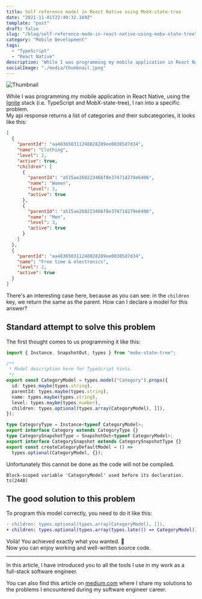 ```yaml
---
title: Self reference model in React Native using MobX-state-tree
date: "2021-11-01T22:40:32.169Z"
template: "post"
draft: false
slug: "/blog/self-reference-mode-in-react-native-using-mobx-state-tree"
category: "Mobile Development"
tags:
  - "TypeScript"
  - "React Native"
description: "While I was programming my mobile application in React Native, using the Ignite stack (i.e. TypeScript and MobX-state-tree), I ran into a specific problem. My api response returns a list of categories and their subcategories, it looks like this..."
socialImage: "./media/thumbnail.jpeg"
---
```


![Thumbnail](/media/thumbnail.jpeg)

While I was programming my mobile application in React Native, using the [Ignite](https://github.com/infinitered/ignite) stack (i.e. TypeScript and MobX-state-tree), I ran into a specific problem.\
My api response returns a list of categories and their subcategories, it looks like this:

```json
[
  {
    "parentId": "aa483650311248828289ee00385d7d34",
    "name": "Clothing",
    "level": 2,
    "active": true,
    "children": [
      {
        "parentId": "a515ae260223466f8e37471d279e6406",
        "name": "Women",
        "level": 3,
        "active": true
      },
      {
        "parentId": "a515ae260223466f8e37471d279e6406",
        "name": "Men",
        "level": 3,
        "active": true
      }
    ]
  },
  {
    "parentId": "aa483650311248828289ee00385d7d34",
    "name": "Free time & electronics",
    "level": 2,
    "active": true
  }
]
```

There's an interesting case here, because as you can see: in the `children` key, we return the same as the parent. How can I declare a model for this answer?

## Standard attempt to solve this problem

The first thought comes to us programming it like this:

```typescript
import { Instance, SnapshotOut, types } from "mobx-state-tree";

/**
 * Model description here for TypeScript hints.
 */
export const CategoryModel = types.model("Category").props({
  id: types.maybe(types.string),
  parentId: types.maybe(types.string),
  name: types.maybe(types.string),
  level: types.maybe(types.number),
  children: types.optional(types.array(CategoryModel), []),
});

type CategoryType = Instance<typeof CategoryModel>;
export interface Category extends CategoryType {}
type CategorySnapshotType = SnapshotOut<typeof CategoryModel>;
export interface CategorySnapshot extends CategorySnapshotType {}
export const createCategoryDefaultModel = () =>
  types.optional(CategoryModel, {});
```

Unfortunately this cannot be done as the code will not be compiled.

```
Block-scoped variable 'CategoryModel' used before its declaration. ts(2448)
```

## The good solution to this problem

To program this model correctly, you need to do it like this:

```diff
- children: types.optional(types.array(CategoryModel), []),
+ children: types.optional(types.array(types.late(() => CategoryModel)), []),
```

Voilà! You achieved exactly what you wanted. 🙌\
Now you can enjoy working and well-written source code.

---

In this article, I have introduced you to all the tools I use in my work as a full-stack software engineer.

You can also find this article on [medium.com](https://medium.com/@pietrzakadrian) where I share my solutions to the problems I encountered during my software engineer career.
